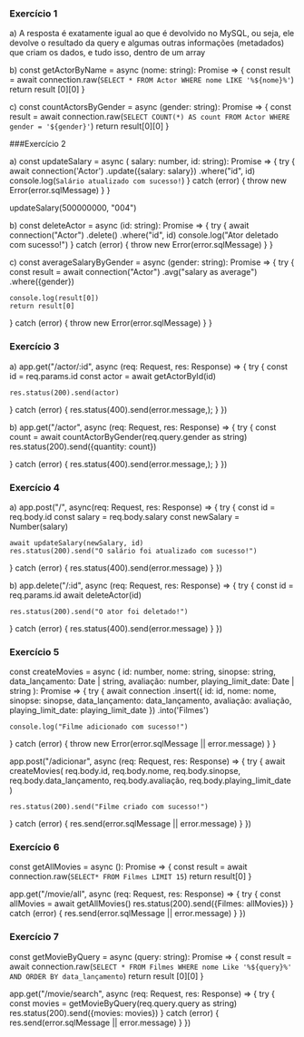 ### Exercício 1

a)
A resposta é exatamente igual ao que é devolvido no MySQL, ou seja, ele devolve o resultado da query e algumas outras informações (metadados) que criam os dados, e tudo isso, dentro de um array

b)
const getActorByName = async (nome: string): Promise<any> => {
  const result = await connection.raw(`
    SELECT * FROM Actor WHERE nome LIKE '%${nome}%'
  `)
  return result [0][0]
}

c)
const countActorsByGender = async (gender: string): Promise<any> => {
  const result = await connection.raw(`
    SELECT COUNT(*) AS count FROM Actor WHERE gender = '${gender}'
  `)
  return result[0][0]
}

###Exercício 2

a)
const updateSalary = async ( salary: number, id: string): Promise<any> => {
  try {
    await connection('Actor')
    .update({salary: salary})
    .where("id", id)
    console.log(`Salário atualizado com sucesso!`)
  } catch (error) {
    throw new Error(error.sqlMessage)
  }
}

updateSalary(500000000, "004")

b)
const deleteActor = async (id: string): Promise<any> => {
  try {
    await connection("Actor")
    .delete()
    .where("id", id)
    console.log("Ator deletado com sucesso!")
  } catch (error) {
    throw new Error(error.sqlMessage)
  }
}

c)
const averageSalaryByGender = async (gender: string): Promise<any> => {
  try {
    const result = await connection("Actor")
    .avg("salary as average")
    .where({gender})

    console.log(result[0])
    return result[0]

  } catch (error) {
    throw new Error(error.sqlMessage)
  }
}

### Exercício 3 

a)
app.get("/actor/:id", async (req: Request, res: Response) => {
  try {
    const id = req.params.id
    const actor = await getActorById(id)

    res.status(200).send(actor)

  } catch (error) {
    res.status(400).send(error.message,);
  }
})

b)
app.get("/actor", async (req: Request, res: Response) => {
  try {
    const count = await countActorByGender(req.query.gender as string)
    res.status(200).send({quantity: count})

  } catch (error) {
    res.status(400).send(error.message,);
  }
})

### Exercício 4

a)
app.post("/", async(req: Request, res: Response) => {
  try {
    const id = req.body.id
    const salary = req.body.salary
    const newSalary = Number(salary)

    await updateSalary(newSalary, id)
    res.status(200).send("O salário foi atualizado com sucesso!")

  } catch (error) {
    res.status(400).send(error.message)
  }
})

b)
app.delete("/:id", async (req: Request, res: Response) => {
  try {
    const id = req.params.id
    await deleteActor(id)

    res.status(200).send("O ator foi deletado!")

  } catch (error) {
    res.status(400).send(error.message)
  }
}) 

### Exercício 5

const createMovies = async (
  id: number,
  nome: string,
  sinopse: string,
  data_lançamento: Date | string,
  avaliação: number,
  playing_limit_date: Date | string
): Promise<any> => {
  try {
    await connection
    .insert({
      id: id,
      nome: nome,
      sinopse: sinopse,
      data_lançamento: data_lançamento,
      avaliação: avaliação,
      playing_limit_date: playing_limit_date
    })
    .into('Filmes')

    console.log("Filme adicionado com sucesso!")
  } catch (error) {
    throw new Error(error.sqlMessage || error.message)
  }
}

app.post("/adicionar", async (req: Request, res: Response) => {
  try {
    await createMovies(
      req.body.id,
      req.body.nome,
      req.body.sinopse,
      req.body.data_lançamento,
      req.body.avaliação,
      req.body.playing_limit_date
    )

    res.status(200).send("Filme criado com sucesso!")
  } catch (error) {
    res.send(error.sqlMessage || error.message)
  }
})

### Exercício 6

const getAllMovies = async (): Promise<void> => {
  const result = await connection.raw(`
    SELECT* FROM Filmes LIMIT 15
  `)
  return result[0]
}

app.get("/movie/all", async (req: Request, res: Response) => {
  try {
    const allMovies = await getAllMovies()
    res.status(200).send({Filmes: allMovies})
  } catch (error) {
    res.send(error.sqlMessage || error.message)
  }
})

### Exercício 7

const getMovieByQuery = async (query: string): Promise<any> => {
  const result = await connection.raw(`
    SELECT * FROM Filmes WHERE nome Like '%${query}%' AND ORDER BY data_lançamento
  `)
  return result [0][0]
}

app.get("/movie/search", async (req: Request, res: Response) => {
  try {
    const movies = getMovieByQuery(req.query.query as string)
    res.status(200).send({movies: movies})
  } catch (error) {
    res.send(error.sqlMessage || error.message)
  }
})
